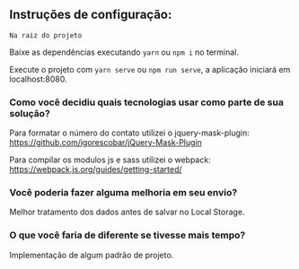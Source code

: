 ## Instruções de configuração:

    Na raiz do projeto

Baixe as dependências executando `yarn` ou `npm i` no terminal.

Execute o projeto com `yarn serve` ou `npm run serve`, a aplicação iniciará em localhost:8080.

### Como você decidiu quais tecnologias usar como parte de sua solução?

Para formatar o número do contato utilizei o jquery-mask-plugin: https://github.com/igorescobar/jQuery-Mask-Plugin

Para compilar os modulos js e sass utilizei o webpack: https://webpack.js.org/guides/getting-started/

### Você poderia fazer alguma melhoria em seu envio?

Melhor tratamento dos dados antes de salvar no Local Storage.

### O que você faria de diferente se tivesse mais tempo?

Implementação de algum padrão de projeto.
